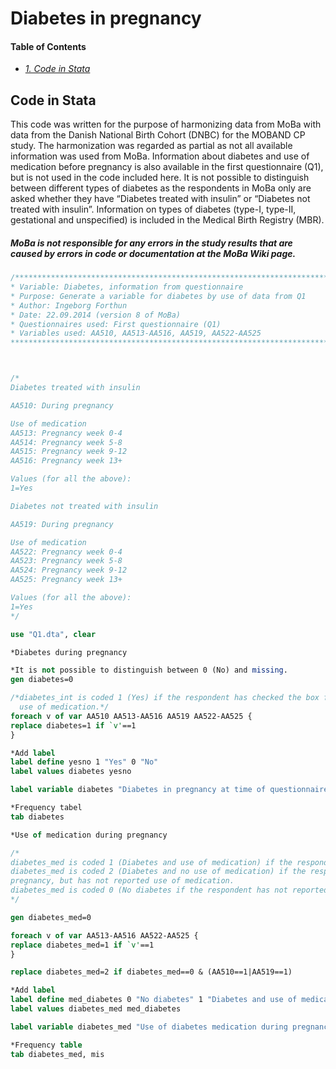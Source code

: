 # Diabetes in pregnancy

#### Table of Contents
- _[1. Code in Stata](#code-in-stata)_ <br>

## Code in Stata
This code was written for the purpose of harmonizing data from MoBa with data from the Danish National Birth Cohort (DNBC) for the MOBAND CP study. The harmonization was regarded as partial as not all available information was used from MoBa. Information about diabetes and use of medication before pregnancy is also available in the first questionnaire (Q1), but is not used in the code included here.
It is not possible to distinguish between different types of diabetes as the respondents in MoBa only are asked whether they have “Diabetes treated with insulin” or “Diabetes not treated with insulin”. Information on types of diabetes (type-I, type-II, gestational and unspecified) is included in the Medical Birth Registry (MBR).

##### MoBa is not responsible for any errors in the study results that are caused by errors in code or documentation at the MoBa Wiki page.

```stata
/***************************************************************************************************
* Variable: Diabetes, information from questionnaire
* Purpose: Generate a variable for diabetes by use of data from Q1
* Author: Ingeborg Forthun 
* Date: 22.09.2014 (version 8 of MoBa)
* Questionnaires used: First questionnaire (Q1)
* Variables used: AA510, AA513-AA516, AA519, AA522-AA525
****************************************************************************************************/



/*
Diabetes treated with insulin

AA510: During pregnancy

Use of medication
AA513: Pregnancy week 0-4
AA514: Pregnancy week 5-8
AA515: Pregnancy week 9-12
AA516: Pregnancy week 13+

Values (for all the above):
1=Yes

Diabetes not treated with insulin

AA519: During pregnancy

Use of medication
AA522: Pregnancy week 0-4
AA523: Pregnancy week 5-8
AA524: Pregnancy week 9-12
AA525: Pregnancy week 13+

Values (for all the above):
1=Yes
*/

use "Q1.dta", clear

*Diabetes during pregnancy

*It is not possible to distinguish between 0 (No) and missing. 
gen diabetes=0

/*diabetes_int is coded 1 (Yes) if the respondent has checked the box for diabetes during pregnancy or/and
  use of medication.*/
foreach v of var AA510 AA513-AA516 AA519 AA522-AA525 {
replace diabetes=1 if `v'==1
}

*Add label 
label define yesno 1 "Yes" 0 "No"
label values diabetes yesno

label variable diabetes "Diabetes in pregnancy at time of questionnaire 1"

*Frequency tabel
tab diabetes

*Use of medication during pregnancy

/*
diabetes_med is coded 1 (Diabetes and use of medication) if the respondent has checked one of the boxes indicating use of medication during pregnancy.
diabetes_med is coded 2 (Diabetes and no use of medication) if the respondent has checked the box indicating diabetes during 
pregnancy, but has not reported use of medication. 
diabetes_med is coded 0 (No diabetes if the respondent has not reported diabetes during pregnancy. 
*/

gen diabetes_med=0

foreach v of var AA513-AA516 AA522-AA525 {
replace diabetes_med=1 if `v'==1
}

replace diabetes_med=2 if diabetes_med==0 & (AA510==1|AA519==1)

*Add label 
label define med_diabetes 0 "No diabetes" 1 "Diabetes and use of medication" 2 "Diabetes and no use of medication"
label values diabetes_med med_diabetes

label variable diabetes_med "Use of diabetes medication during pregnancy upp till questionnaire 1"

*Frequency table
tab diabetes_med, mis
```
